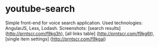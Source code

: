 # youtube-search
Simple front-end for voice search application.
Used technologies: AngularJS, Less, Lodash.
Screenshots: [search results] (http://prntscr.com/f9kg3h), [all links table] (http://prntscr.com/f9kg6t), [single item settings] (http://prntscr.com/f9kgai)
